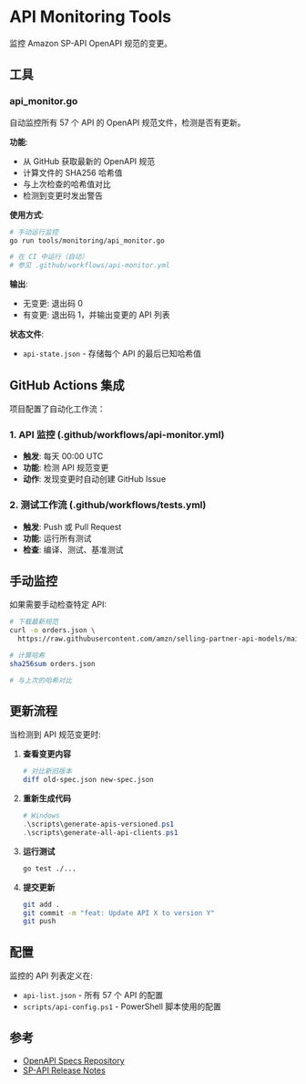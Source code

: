 # API Monitoring Tools

监控 Amazon SP-API OpenAPI 规范的变更。

## 工具

### api_monitor.go

自动监控所有 57 个 API 的 OpenAPI 规范文件，检测是否有更新。

**功能**:
- 从 GitHub 获取最新的 OpenAPI 规范
- 计算文件的 SHA256 哈希值
- 与上次检查的哈希值对比
- 检测到变更时发出警告

**使用方式**:

```bash
# 手动运行监控
go run tools/monitoring/api_monitor.go

# 在 CI 中运行（自动）
# 参见 .github/workflows/api-monitor.yml
```

**输出**:
- 无变更: 退出码 0
- 有变更: 退出码 1，并输出变更的 API 列表

**状态文件**:
- `api-state.json` - 存储每个 API 的最后已知哈希值

## GitHub Actions 集成

项目配置了自动化工作流：

### 1. API 监控 (.github/workflows/api-monitor.yml)
- **触发**: 每天 00:00 UTC
- **功能**: 检测 API 规范变更
- **动作**: 发现变更时自动创建 GitHub Issue

### 2. 测试工作流 (.github/workflows/tests.yml)
- **触发**: Push 或 Pull Request
- **功能**: 运行所有测试
- **检查**: 编译、测试、基准测试

## 手动监控

如果需要手动检查特定 API:

```bash
# 下载最新规范
curl -o orders.json \
  https://raw.githubusercontent.com/amzn/selling-partner-api-models/main/models/orders-api-model/ordersV0.json

# 计算哈希
sha256sum orders.json

# 与上次的哈希对比
```

## 更新流程

当检测到 API 规范变更时:

1. **查看变更内容**
   ```bash
   # 对比新旧版本
   diff old-spec.json new-spec.json
   ```

2. **重新生成代码**
   ```powershell
   # Windows
   .\scripts\generate-apis-versioned.ps1
   .\scripts\generate-all-api-clients.ps1
   ```

3. **运行测试**
   ```bash
   go test ./...
   ```

4. **提交更新**
   ```bash
   git add .
   git commit -m "feat: Update API X to version Y"
   git push
   ```

## 配置

监控的 API 列表定义在:
- `api-list.json` - 所有 57 个 API 的配置
- `scripts/api-config.ps1` - PowerShell 脚本使用的配置

## 参考

- [OpenAPI Specs Repository](https://github.com/amzn/selling-partner-api-models)
- [SP-API Release Notes](https://developer-docs.amazon.com/sp-api/docs/sp-api-release-notes)

